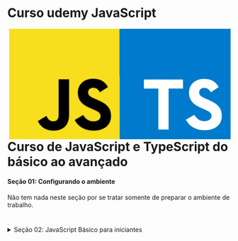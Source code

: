 # Curso udemy JavaScript 

<img src="imagens/JavaScript-Logo.png" align="right" width="500">

# Curso de JavaScript e TypeScript do básico ao avançado 


#### Seção 01: Configurando o ambiente 
Não tem nada neste seção por se tratar somente de preparar o ambiente de trabalho.
# 
<details>
<summary>Seção 02: JavaScript Básico para iniciantes</summary>
<br>
+ -  [aula01 - Console.log-A primeira coisa que você vai ver em JS](https://github.com/LucianMontibeller/curso_udemy_JavaScript/tree/main/secao02-JavaScript-Basico-Para-iniciantes/aula01)
-  [aula02 - Exercícios](https://github.com/LucianMontibeller/curso_udemy_JavaScript/tree/main/secao02-JavaScript-Basico-Para-iniciantes/aula02)
-  [aula03 - Comentários do código](https://github.com/LucianMontibeller/curso_udemy_JavaScript/tree/main/secao02-JavaScript-Basico-Para-iniciantes/aula03)
-  [aula04 - Navegador vs Node(HTML + JavaScript)](https//:github.com/LucianMontibeller/curso_udemy_JavaScript/tree/main/secao02-JavaScript-Basico-Para-iniciantes/aula04)
-  [aula05 - variáveis com let](https://github.com/LucianMontibeller/curso_udemy_JavaScript/tree/main/secao02-JavaScript-Basico-Para-iniciantes/aula05-variaveis-com-let)
-  [aula06 - constantes com const](https://github.com/LucianMontibeller/curso_udemy_JavaScript/tree/main/secao02-JavaScript-Basico-Para-iniciantes/aula06-constantes-com-const)
-  [aula07 - exercícios const e let](https//:github.com/LucianMontibeller/curso_udemy_JavaScript/tree/main/secao02-JavaScript-Basico-Para-iniciantes/aula07-exercicios-const-let)
-  [aula08 - letVSvar primeira diferença](https://github.com/LucianMontibeller/curso_udemy_JavaScript/tree/main/secao02-JavaScript-Basico-Para-iniciantes/aula08-letVSvar-primeira-deferanca)
-  [aula09 - tipos de dados primitivos](https://github.com/LucianMontibeller/curso_udemy_JavaScript/tree/main/secao02-JavaScript-Basico-Para-iniciantes/aula09-tipos-de-dados-primitivos)
-  [aula10-operadores-aritmeticos-de-atribuicao-incremento](https://github.com/LucianMontibeller/curso_udemy_JavaScript/tree/main/secao02-JavaScript-Basico-Para-iniciantes/aula10-operadores-aritmeticos-de-atribuicao-incremento)

-  [aula11-alert-confirm-prompt](https://github.com/LucianMontibeller/curso_udemy_JavaScript/tree/main/secao02-JavaScript-Basico-Para-iniciantes/aula11-alert-confirm-prompt)

-  [aula12-exercicio-com-variaveis](https://github.com/LucianMontibeller/curso_udemy_JavaScript/tree/main/secao02-JavaScript-Basico-Para-iniciantes/aula12-exercicio-com-variaveis)

-  [aula13-mais-sobre-strings](https://github.com/LucianMontibeller/curso_udemy_JavaScript/tree/main/secao02-JavaScript-Basico-Para-iniciantes/aula13-mais-sobre-strings)

-  [aula14-mais-sobre-numbers](https://github.com/LucianMontibeller/curso_udemy_JavaScript/tree/main/secao02-JavaScript-Basico-Para-iniciantes/aula14-mais-sobre-numbers)

-  [aula15-objeto-math](https://github.com/LucianMontibeller/curso_udemy_JavaScript/tree/main/secao02-JavaScript-Basico-Para-iniciantes/aula15-objeto-math)

-  [aula16-arrays-basico](https://github.com/LucianMontibeller/curso_udemy_JavaScript/tree/main/secao02-JavaScript-Basico-Para-iniciantes/aula16-arrays-basico)

-  [aula17-funcoes-basico](https://github.com/LucianMontibeller/curso_udemy_JavaScript/tree/main/secao02-JavaScript-Basico-Para-iniciantes/aula17-funcoes-basico)

-  [aula18-objetos-basico](https://github.com/LucianMontibeller/curso_udemy_JavaScript/tree/main/secao02-JavaScript-Basico-Para-iniciantes/aula18-objetos-basico)

-  [aula19-valores-primitivos-e-referencia](https://github.com/LucianMontibeller/curso_udemy_JavaScript/tree/main/secao02-JavaScript-Basico-Para-iniciantes/aula19-valores-primitivos-e-referencia)

-  [aula20-exercicio-funcao-arrays-objetos](https://github.com/LucianMontibeller/curso_udemy_JavaScript/tree/main/secao02-JavaScript-Basico-Para-iniciantes/aula20-exercicio-funcao-arrays-objetos)
</details>

